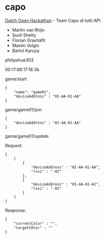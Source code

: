 capo
====

[Dutch Open Hackathon](http://www.dutchopenhackathon.com/en) - Team Capo di tutti API

* Martin van Rhijn
* Sunil Shetty
* Florian Grashäftl
* Maxim Volgin
* Bartol Karuza

philipshue303

00:17:88:17:16:3b


game/start
```
{
    "name": "game01",
    "deviceAddress" : "01-AA-01-AA"
}
```

game/game01/join
```
{
    "deviceAddress" : "01-AA-01-AA"
}
```

game/game01/update

Request:
```
{
    [
        {
            "deviceAddress" : "01-AA-01-AA",
            "rssi" : "-82"
        },
        {
            "deviceAddress" : "01-AA-01-A2",
            "rssi" : "-83"
        }
    ]
}
```
Response:

```
{
    "currentColor" : "",
    "targetCOlor" : ""
}
```